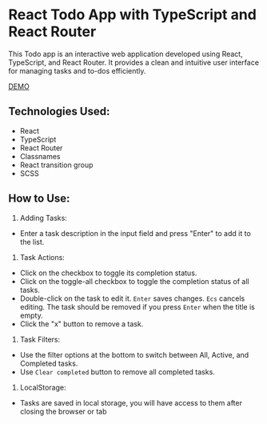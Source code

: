 # React Todo App with TypeScript and React Router
This Todo app is an interactive web application developed using React, TypeScript, and React Router. It provides a clean and intuitive user interface for managing tasks and to-dos efficiently.

[DEMO](https://ruslan-yarosh.github.io/todo_app/)

## Technologies Used:
 - React
 - TypeScript
 - React Router
 - Classnames
 - React transition group
 - SCSS

## How to Use:
1. Adding Tasks:
  - Enter a task description in the input field and press "Enter" to add it to the list.
1. Task Actions:
  - Click on the checkbox to toggle its completion status.
  - Click on the toggle-all checkbox to toggle the completion status of all tasks.
  - Double-click on the task to edit it. `Enter` saves changes. `Ecs` cancels editing. The task should be removed if you press `Enter` when the title is empty.
  - Click the "x" button to remove a task.
1. Task Filters:
  - Use the filter options at the bottom to switch between All, Active, and Completed tasks.
  - Use `Clear completed` button to remove all completed tasks.
1. LocalStorage: 
  - Tasks are saved in local storage, you will have access to them after closing the browser or tab
